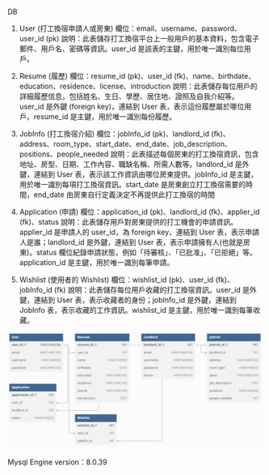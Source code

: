 DB

1. User (打工換宿申請人或房東)
   欄位：email、username、password、user_id (pk)
   說明：此表儲存打工換宿平台上一般用戶的基本資料，包含電子郵件、用戶名、密碼等資訊。user_id 是該表的主鍵，用於唯一識別每位用戶。

2. Resume (履歷)
   欄位：resume_id (pk)、user_id (fk)、name、birthdate、education、residence、license、introduction
   說明：此表儲存每位用戶的詳細履歷信息，包括姓名、生日、學歷、居住地、證照及自我介紹等。user_id 是外鍵 (foreign key)，連結到 User 表，表示這份履歷屬於哪位用戶。resume_id 是主鍵，用於唯一識別每份履歷。

3. JobInfo (打工換宿介紹)
   欄位：jobInfo_id (pk)、landlord_id (fk)、address、room_type、start_date、end_date、job_description、positions、people_needed
   說明：此表描述每個房東的打工換宿資訊，包含地址、房型、日期、工作內容、職缺名稱、所需人數等。landlord_id 是外鍵，連結到 User 表，表示該工作資訊由哪位房東提供。jobInfo_id 是主鍵，用於唯一識別每項打工換宿資訊。start_date 是房東創立打工換宿需要的時間，end_date 由房東自行定義決定不再提供此打工換宿的時間

4. Application (申請)
   欄位：application_id (pk)、landlord_id (fk)、applier_id (fk)、status
   說明：此表儲存用戶對房東提供的打工機會的申請資訊。applier_id 是申請人的 user_id，為 foreign key，連結到 User 表，表示申請人是誰；landlord_id 是外鍵，連結到 User 表，表示申請擁有人(也就是房東)。status 欄位紀錄申請狀態，例如「待審核」、「已批准」、「已拒絕」等。application_id 是主鍵，用於唯一識別每筆申請。

5. Wishlist (使用者的 Wishlist)
   欄位：wishlist_id (pk)、user_id (fk)、jobInfo_id (fk)
   說明：此表儲存每位用戶收藏的打工換宿資訊。user_id 是外鍵，連結到 User 表，表示收藏者的身份；jobInfo_id 是外鍵，連結到 JobInfo 表，表示收藏的工作資訊。wishlist_id 是主鍵，用於唯一識別每筆收藏。

![DBschema](asset/img/DB.png)

Mysql Engine version：8.0.39
